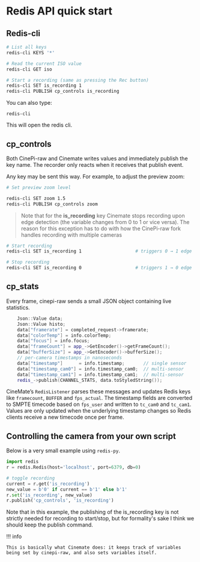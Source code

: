 # Redis API quick start

## Redis-cli

```bash
# List all keys
redis-cli KEYS '*'

# Read the current ISO value
redis-cli GET iso

# Start a recording (same as pressing the Rec button)
redis-cli SET is_recording 1
redis-cli PUBLISH cp_controls is_recording
```

You can also type:

```shell
redis-cli
```

This will open the redis cli.

## cp_controls

Both CinePi-raw and Cinemate writes values and immediately publish the key name. The recorder only reacts when it receives that publish event. 

Any key may be sent this way. For example, to adjust the preview zoom:

```bash
# Set preview zoom level

redis-cli SET zoom 1.5
redis-cli PUBLISH cp_controls zoom
```

>Note that for the __is_recording__ key Cinemate stops recording upon edge detection (the variable changes from 0 to 1 or vice versa). The reason for this exception has to do with how the CinePi-raw fork handles recording with multiple cameras


```bash
# Start recording
redis-cli SET is_recording 1                    # triggers 0 → 1 edge

# Stop recording
redis-cli SET is_recording 0                    # triggers 1 → 0 edge
```

## cp_stats

Every frame, cinepi-raw sends a small JSON object containing live statistics. 

```cpp
    Json::Value data;
    Json::Value histo;
    data["framerate"] = completed_request->framerate;
    data["colorTemp"] = info.colorTemp;
    data["focus"] = info.focus;
    data["frameCount"] = app_->GetEncoder()->getFrameCount();
    data["bufferSize"] = app_->GetEncoder()->bufferSize();
    // per-camera timestamps in nanoseconds
    data["timestamp"]      = info.timestamp;       // single sensor
    data["timestamp_cam0"] = info.timestamp_cam0;  // multi-sensor
    data["timestamp_cam1"] = info.timestamp_cam1;  // multi-sensor
    redis_->publish(CHANNEL_STATS, data.toStyledString());
```

CineMate’s `RedisListener` parses these messages and updates Redis keys like `framecount`, `BUFFER` and `fps_actual`.
The timestamp fields are converted to SMPTE timecode based on `fps_user` and
written to `tc_cam0` and `tc_cam1`.  Values are only updated when the underlying
timestamp changes so Redis clients receive a new timecode once per frame.

## Controlling the camera from your own script

Below is a very small example using `redis-py`. 


```python
import redis
r = redis.Redis(host='localhost', port=6379, db=0)

# toggle recording
current = r.get('is_recording')
new_value = b'0' if current == b'1' else b'1'
r.set('is_recording', new_value)
r.publish('cp_controls', 'is_recording')
```

Note that in this example, the publishing of the is_recording key is not strictly needed for recording to start/stop, but for formality's sake I think we should keep the publish command.

!!! info
    
    This is basically what Cinemate does: it keeps track of variables being set by cinepi-raw, and also sets variables itself.



